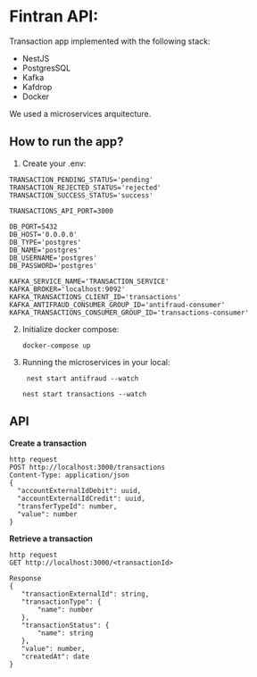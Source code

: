 # Fintran API:

Transaction app implemented with the following stack:

<ul>
  <li> NestJS </li>
  <li> PostgresSQL </li>
  <li> Kafka </li>
  <li> Kafdrop </li>
  <li> Docker </li>
</ul>

We used a microservices arquitecture.

## How to run the app?

1. Create your .env:

```
TRANSACTION_PENDING_STATUS='pending'
TRANSACTION_REJECTED_STATUS='rejected'
TRANSACTION_SUCCESS_STATUS='success'

TRANSACTIONS_API_PORT=3000

DB_PORT=5432
DB_HOST='0.0.0.0'
DB_TYPE='postgres'
DB_NAME='postgres'
DB_USERNAME='postgres'
DB_PASSWORD='postgres'

KAFKA_SERVICE_NAME='TRANSACTION_SERVICE'
KAFKA_BROKER='localhost:9092'
KAFKA_TRANSACTIONS_CLIENT_ID='transactions'
KAFKA_ANTIFRAUD_CONSUMER_GROUP_ID='antifraud-consumer'
KAFKA_TRANSACTIONS_CONSUMER_GROUP_ID='transactions-consumer'

```

2. Initialize docker compose:

   ```
   docker-compose up
   ```

3. Running the microservices in your local:
   ```
    nest start antifraud --watch
   ```
   ```
   nest start transactions --watch
   ```

## API

**Create a transaction**

```
http request
POST http://localhost:3000/transactions
Content-Type: application/json
{
  "accountExternalIdDebit": uuid,
  "accountExternalIdCredit": uuid,
  "transferTypeId": number,
  "value": number
}
```

**Retrieve a transaction**

```
http request
GET http://localhost:3000/<transactionId>

Response
{
   "transactionExternalId": string,
   "transactionType": {
       "name": number
   },
   "transactionStatus": {
       "name": string
   },
   "value": number,
   "createdAt": date
}
```
